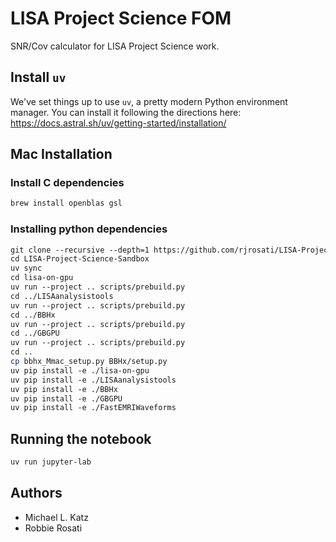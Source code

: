 # LISA Project Science FOM

SNR/Cov calculator for LISA Project Science work. 

## Install `uv`
We've set things up to use `uv`, a pretty modern Python environment manager.
You can install it following the directions here: https://docs.astral.sh/uv/getting-started/installation/

## Mac Installation
### Install C dependencies
```sh
brew install openblas gsl
```
### Installing python dependencies
```sh
git clone --recursive --depth=1 https://github.com/rjrosati/LISA-Project-Science-Sandbox.git
cd LISA-Project-Science-Sandbox
uv sync
cd lisa-on-gpu
uv run --project .. scripts/prebuild.py
cd ../LISAanalysistools
uv run --project .. scripts/prebuild.py
cd ../BBHx
uv run --project .. scripts/prebuild.py
cd ../GBGPU
uv run --project .. scripts/prebuild.py
cd ..
cp bbhx_Mmac_setup.py BBHx/setup.py
uv pip install -e ./lisa-on-gpu
uv pip install -e ./LISAanalysistools
uv pip install -e ./BBHx
uv pip install -e ./GBGPU
uv pip install -e ./FastEMRIWaveforms
```
## Running the notebook
```sh
uv run jupyter-lab
```

## Authors

* Michael L. Katz
* Robbie Rosati
